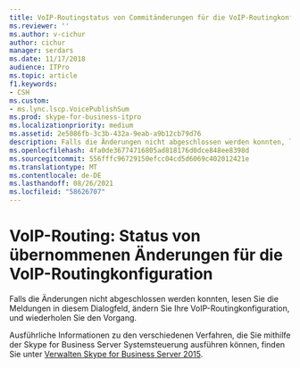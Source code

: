 ```yaml
---
title: VoIP-Routingstatus von Commitänderungen für die VoIP-Routingkonfiguration
ms.reviewer: ''
ms.author: v-cichur
author: cichur
manager: serdars
ms.date: 11/17/2018
audience: ITPro
ms.topic: article
f1.keywords:
- CSH
ms.custom:
- ms.lync.lscp.VoicePublishSum
ms.prod: skype-for-business-itpro
ms.localizationpriority: medium
ms.assetid: 2e5086fb-3c3b-432a-9eab-a9b12cb79d76
description: Falls die Änderungen nicht abgeschlossen werden konnten, lesen Sie die Meldungen in diesem Dialogfeld, ändern Sie Ihre VoIP-Routingkonfiguration, und wiederholen Sie den Vorgang.
ms.openlocfilehash: 4fa0de36774716805ad818176d0dce848ee8398d
ms.sourcegitcommit: 556fffc96729150efcc04cd5d6069c402012421e
ms.translationtype: MT
ms.contentlocale: de-DE
ms.lasthandoff: 08/26/2021
ms.locfileid: "58626707"
---
```

# <a name="voice-routing-status-of-commit-changes-for-voice-routing-configuration"></a>VoIP-Routing: Status von übernommenen Änderungen für die VoIP-Routingkonfiguration
 
Falls die Änderungen nicht abgeschlossen werden konnten, lesen Sie die Meldungen in diesem Dialogfeld, ändern Sie Ihre VoIP-Routingkonfiguration, und wiederholen Sie den Vorgang.
  
Ausführliche Informationen zu den verschiedenen Verfahren, die Sie mithilfe der Skype for Business Server Systemsteuerung ausführen können, finden Sie unter [Verwalten Skype for Business Server 2015](../../manage/manage.md).
  


